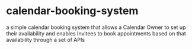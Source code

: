 # calendar-booking-system
a simple calendar booking system that allows a Calendar Owner to set up their availability and enables Invitees to book appointments based on that availability through a set of APIs

